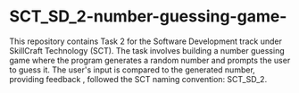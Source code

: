# SCT_SD_2-number-guessing-game-
This repository contains Task 2 for the Software Development track under SkillCraft Technology (SCT). The task involves building a number guessing game where the program generates a random number and prompts the user to guess it. The user's input is compared to the generated number, providing feedback , followed the SCT naming convention: SCT_SD_2.

